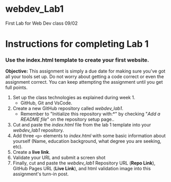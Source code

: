# webdev_Lab1
First Lab for Web Dev class 09/02


# Instructions for completing Lab 1 
### Use the index.html template to create your first website.

**Objective:**
This assignment is simply a due date for making sure you’ve got all your tools set up. Do not worry about getting a code 
correct or even the assignment correct. You can keep attempting the assignment until you get full points.

1. Set up the class technologies as explained during week 1.
    * GitHub, Git and VsCode.
2. Create a new GitHub repository called *webdev_lab1*.
    * Remember to "Initialize this repository with:*" by checking "*Add a README file*" on the repository setup page..
3. Cut and paste the *index.html* file from the lab 1 template into your *webdev_lab1* repository.
4. Add three ```<p>``` elements to *index.html* with some basic information about yourself (Name, education background, what degree you are seeking, etc).
5. Create a **live link**.
6. Validate your URL and submit a screen shot
7. Finally, cut and paste the *webdev_lab1* Repository URL (**Repo Link**), GitHub Pages URL (**Live Link**), and html validation image into this assignment's turn-in post.

